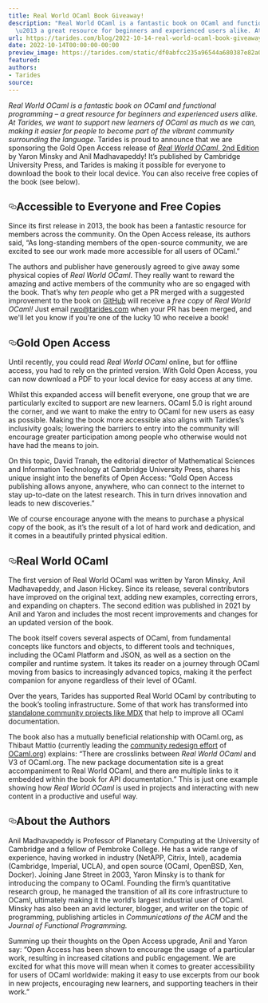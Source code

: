 ```yaml
---
title: Real World OCaml Book Giveaway!
description: "Real World OCaml is a fantastic book on OCaml and functional programming
  \u2013 a great resource for beginners and experienced users alike. At\u2026"
url: https://tarides.com/blog/2022-10-14-real-world-ocaml-book-giveaway
date: 2022-10-14T00:00:00-00:00
preview_image: https://tarides.com/static/df0abfcc235a96544a680387e82a0633/2070e/RWO_Camels.jpg
featured:
authors:
- Tarides
source:
---
```


<p><em>Real World OCaml is a fantastic book on OCaml and functional programming &ndash; a great resource for beginners and experienced users alike. At Tarides, we want to support new learners of OCaml as much as we can, making it easier for people to become part of the vibrant community surrounding the language.</em>
Tarides is proud to announce that we are sponsoring the Gold Open Access release of <a href="https://www.cambridge.org/core/books/real-world-ocaml-functional-programming-for-the-masses/052E4BCCB09D56A0FE875DD81B1ED571"><em>Real World OCaml</em>, 2nd Edition</a> by Yaron Minsky and Anil Madhavapeddy! It&rsquo;s published by Cambridge University Press, and Tarides is making it possible for everyone to download the book to their local device. You can also receive free copies of the book (see below).</p>
<h2 style="position:relative;"><a href="https://tarides.com/feed.xml#accessible-to-everyone-and-free-copies" aria-label="accessible to everyone and free copies permalink" class="anchor before"><svg aria-hidden="true" focusable="false" height="16" version="1.1" viewbox="0 0 16 16" width="16"><path fill-rule="evenodd" d="M4 9h1v1H4c-1.5 0-3-1.69-3-3.5S2.55 3 4 3h4c1.45 0 3 1.69 3 3.5 0 1.41-.91 2.72-2 3.25V8.59c.58-.45 1-1.27 1-2.09C10 5.22 8.98 4 8 4H4c-.98 0-2 1.22-2 2.5S3 9 4 9zm9-3h-1v1h1c1 0 2 1.22 2 2.5S13.98 12 13 12H9c-.98 0-2-1.22-2-2.5 0-.83.42-1.64 1-2.09V6.25c-1.09.53-2 1.84-2 3.25C6 11.31 7.55 13 9 13h4c1.45 0 3-1.69 3-3.5S14.5 6 13 6z"></path></svg></a>Accessible to Everyone and Free Copies</h2>
<p>Since its first release in 2013, the book has been a fantastic resource for members across the community. On the Open Access release, its authors said, &ldquo;As long-standing members of the open-source community, we are excited to see our work made more accessible for all users of OCaml.&rdquo;</p>
<p>The authors and publisher have generously agreed to give away some physical copies of <em>Real World OCaml</em>. They really want to reward the amazing and active members of the community who are so engaged with the book. That&rsquo;s why <em>ten people</em> who get a PR merged with a suggested improvement to the book on <a href="https://github.com/realworldocaml/book">GitHub</a> will receive a <em>free copy</em> of <em>Real World OCaml!</em> Just email <a href="mailto:rwo@tarides.com">rwo@tarides.com</a> when your PR has been merged, and we'll let you know if you're one of the lucky 10 who receive a book!</p>
<h2 style="position:relative;"><a href="https://tarides.com/feed.xml#gold-open-access" aria-label="gold open access permalink" class="anchor before"><svg aria-hidden="true" focusable="false" height="16" version="1.1" viewbox="0 0 16 16" width="16"><path fill-rule="evenodd" d="M4 9h1v1H4c-1.5 0-3-1.69-3-3.5S2.55 3 4 3h4c1.45 0 3 1.69 3 3.5 0 1.41-.91 2.72-2 3.25V8.59c.58-.45 1-1.27 1-2.09C10 5.22 8.98 4 8 4H4c-.98 0-2 1.22-2 2.5S3 9 4 9zm9-3h-1v1h1c1 0 2 1.22 2 2.5S13.98 12 13 12H9c-.98 0-2-1.22-2-2.5 0-.83.42-1.64 1-2.09V6.25c-1.09.53-2 1.84-2 3.25C6 11.31 7.55 13 9 13h4c1.45 0 3-1.69 3-3.5S14.5 6 13 6z"></path></svg></a>Gold Open Access</h2>
<p>Until recently, you could read <em>Real World OCaml</em> online, but for offline access, you had to rely on the printed version. With Gold Open Access, you can now download a PDF to your local device for easy access at any time.</p>
<p>Whilst this expanded access will benefit everyone, one group that we are particularly excited to support are new learners. OCaml 5.0 is right around the corner, and we want to make the entry to OCaml for new users as easy as possible. Making the book more accessible also aligns with Tarides&rsquo;s inclusivity goals; lowering the barriers to entry into the community will encourage greater participation among people who otherwise would not have had the means to join.</p>
<p>On this topic, David Tranah, the editorial director of Mathematical Sciences and Information Technology at Cambridge University Press, shares his unique insight into the benefits of Open Access: &ldquo;Gold Open Access publishing allows anyone, anywhere, who can connect to the internet to stay up-to-date on the latest research. This in turn drives innovation and leads to new discoveries.&rdquo;</p>
<p>We of course encourage anyone with the means to purchase a physical copy of the book, as it&rsquo;s the result of a lot of hard work and dedication, and it comes in a beautifully printed physical edition.</p>
<h2 style="position:relative;"><a href="https://tarides.com/feed.xml#real-world-ocaml" aria-label="real world ocaml permalink" class="anchor before"><svg aria-hidden="true" focusable="false" height="16" version="1.1" viewbox="0 0 16 16" width="16"><path fill-rule="evenodd" d="M4 9h1v1H4c-1.5 0-3-1.69-3-3.5S2.55 3 4 3h4c1.45 0 3 1.69 3 3.5 0 1.41-.91 2.72-2 3.25V8.59c.58-.45 1-1.27 1-2.09C10 5.22 8.98 4 8 4H4c-.98 0-2 1.22-2 2.5S3 9 4 9zm9-3h-1v1h1c1 0 2 1.22 2 2.5S13.98 12 13 12H9c-.98 0-2-1.22-2-2.5 0-.83.42-1.64 1-2.09V6.25c-1.09.53-2 1.84-2 3.25C6 11.31 7.55 13 9 13h4c1.45 0 3-1.69 3-3.5S14.5 6 13 6z"></path></svg></a>Real World OCaml</h2>
<p>The first version of Real World OCaml was written by Yaron Minsky, Anil Madhavapeddy, and Jason Hickey. Since its release, several contributors have improved on the original text, adding new examples, correcting errors, and expanding on chapters. The second edition was published in 2021 by Anil and Yaron and includes the most recent improvements and changes for an updated version of the book.</p>
<p>The book itself covers several aspects of OCaml, from fundamental concepts like functors and objects, to different tools and techniques, including the OCaml Platform and JSON, as well as a section on the compiler and runtime system. It takes its reader on a journey through OCaml moving from basics to increasingly advanced topics, making it the perfect companion for anyone regardless of their level of OCaml.</p>
<p>Over the years, Tarides has supported Real World OCaml by contributing to the book&rsquo;s tooling infrastructure. Some of that work has transformed into <a href="https://github.com/realworldocaml/mdx">standalone community projects like MDX</a> that help to improve all OCaml documentation.</p>
<p>The book also has a mutually beneficial relationship with OCaml.org, as Thibaut Mattio (currently leading the <a href="https://tarides.com/blog/2022-05-02-ocaml-org-reboot-user-centric-design-content">community redesign effort</a> of <a href="https://ocaml.org">OCaml.org</a>) explains: &ldquo;There are crosslinks between <em>Real World OCaml</em> and V3 of OCaml.org. The new package documentation site is a great accompaniment to Real World OCaml, and there are multiple links to it embedded within the book for API documentation.&rdquo; This is just one example showing how <em>Real World OCaml</em> is used in projects and interacting with new content in a productive and useful way.</p>
<h2 style="position:relative;"><a href="https://tarides.com/feed.xml#about-the-authors" aria-label="about the authors permalink" class="anchor before"><svg aria-hidden="true" focusable="false" height="16" version="1.1" viewbox="0 0 16 16" width="16"><path fill-rule="evenodd" d="M4 9h1v1H4c-1.5 0-3-1.69-3-3.5S2.55 3 4 3h4c1.45 0 3 1.69 3 3.5 0 1.41-.91 2.72-2 3.25V8.59c.58-.45 1-1.27 1-2.09C10 5.22 8.98 4 8 4H4c-.98 0-2 1.22-2 2.5S3 9 4 9zm9-3h-1v1h1c1 0 2 1.22 2 2.5S13.98 12 13 12H9c-.98 0-2-1.22-2-2.5 0-.83.42-1.64 1-2.09V6.25c-1.09.53-2 1.84-2 3.25C6 11.31 7.55 13 9 13h4c1.45 0 3-1.69 3-3.5S14.5 6 13 6z"></path></svg></a>About the Authors</h2>
<p>Anil Madhavapeddy is Professor of Planetary Computing at the University of Cambridge and a fellow of Pembroke College. He has a wide range of experience, having worked in industry (NetAPP, Citrix, Intel), academia (Cambridge, Imperial, UCLA), and open source (OCaml, OpenBSD, Xen, Docker).
Joining Jane Street in 2003, Yaron Minsky is to thank for introducing the company to OCaml. Founding the firm&rsquo;s quantitative research group, he managed the transition of all its core infrastructure to OCaml, ultimately making it the world&rsquo;s largest industrial user of OCaml. Minsky has also been an avid lecturer, blogger, and writer on the topic of programming, publishing articles in <em>Communications of the ACM</em> and the <em>Journal of Functional Programming.</em></p>
<p>Summing up their thoughts on the Open Access upgrade, Anil and Yaron say: &ldquo;Open Access has been shown to encourage the usage of a particular work, resulting in increased citations and public engagement. We are excited for what this move will mean when it comes to greater accessibility for users of OCaml worldwide: making it easy to use excerpts from our book in new projects, encouraging new learners, and supporting teachers in their work.&rdquo;</p>
